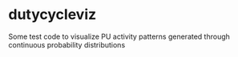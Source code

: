 dutycycleviz
============

Some test code to visualize PU activity patterns generated through continuous probability distributions
